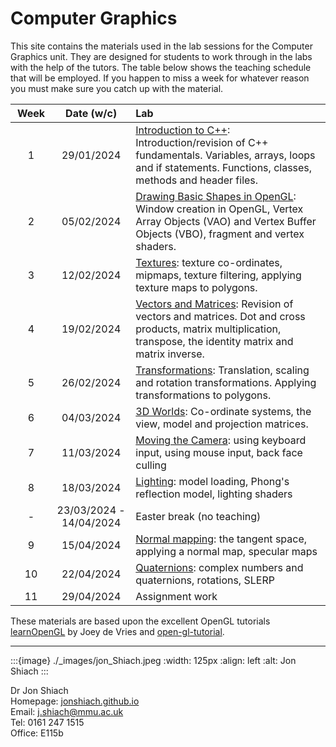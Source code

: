 # Computer Graphics

This site contains the materials used in the lab sessions for the Computer Graphics unit. They are designed for students to work through in the labs with the help of the tutors. The table below shows the teaching schedule that will be employed. If you happen to miss a week for whatever reason you must make sure you catch up with the material.

| <div style="width:50px">Week</div> | Date (w/c) | Lab |
|:--:|:--:|:--|
| 1 | 29/01/2024 | [Introduction to C++](intro-to-cpp-section): Introduction/revision of C++ fundamentals. Variables, arrays, loops and if statements. Functions, classes, methods and header files.  |
| 2 | 05/02/2024 | [Drawing Basic Shapes in OpenGL](basic-shapes-section): Window creation in OpenGL, Vertex Array Objects (VAO) and Vertex Buffer Objects (VBO), fragment and vertex shaders. |
| 3 | 12/02/2024 | [Textures](textures-section): texture co-ordinates, mipmaps, texture filtering, applying texture maps to polygons. |
| 4 | 19/02/2024 | [Vectors and Matrices](vectors-and-matrices-section): Revision of vectors and matrices. Dot and cross products, matrix multiplication, transpose, the identity matrix and matrix inverse.
| 5 | 26/02/2024 | [Transformations](transformations-section): Translation, scaling and rotation transformations. Applying transformations to polygons. |
| 6 | 04/03/2024 | [3D Worlds](3D-worlds-section): Co-ordinate systems, the view, model and projection matrices. |
| 7 | 11/03/2024 | [Moving the Camera](moving-the-camera-section): using keyboard input, using mouse input, back face culling |
| 8 | 18/03/2024 | [Lighting](lighting-section): model loading, Phong's reflection model, lighting shaders |
| - | 23/03/2024 - 14/04/2024 | Easter break (no teaching)|
| 9 | 15/04/2024 | [Normal mapping](normal-mapping-section): the tangent space, applying a normal map, specular maps |
| 10 | 22/04/2024 | [Quaternions](quaternions-section): complex numbers and quaternions, rotations, SLERP |
| 11 | 29/04/2024 | Assignment work |

These materials are based upon the excellent OpenGL tutorials <a href="https://learnopengl.com/" target="_blank">learnOpenGL</a> by Joey de Vries and <a href="https://www.opengl-tutorial.org/" target="_blank">open-gl-tutorial</a>.

---
:::{image} ./_images/jon_Shiach.jpeg
:width: 125px
:align: left
:alt: Jon Shiach
:::

Dr Jon Shiach <br>
Homepage: <a href="https://jonshiach.github.io/" target="_blank">jonshiach.github.io</a> <br>
Email: <a href="mailto:j.shiach@mmu.ac.uk">j.shiach@mmu.ac.uk</a> <br>
Tel: 0161 247 1515 <br>
Office: E115b
